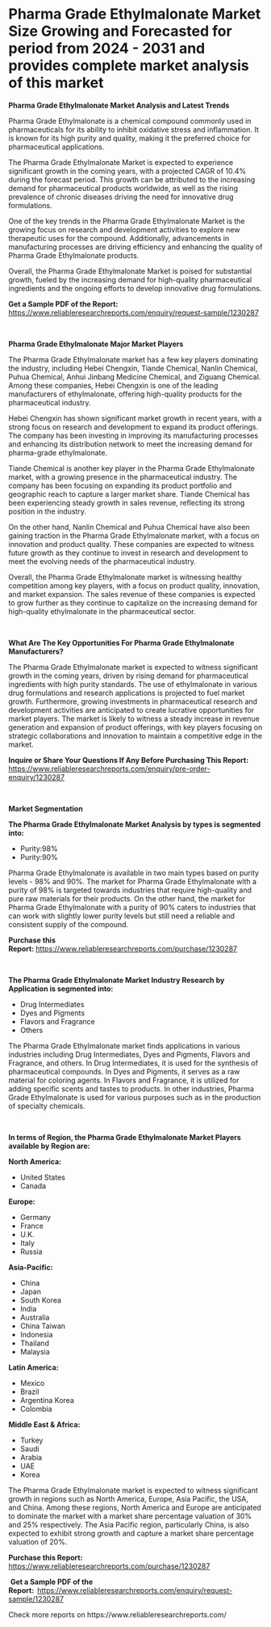 <p><h1>Pharma Grade Ethylmalonate Market Size Growing and Forecasted for period from 2024 - 2031 and provides complete market analysis of this market</h1></p><p><strong>Pharma Grade Ethylmalonate Market Analysis and Latest Trends</strong></p>
<p><p>Pharma Grade Ethylmalonate is a chemical compound commonly used in pharmaceuticals for its ability to inhibit oxidative stress and inflammation. It is known for its high purity and quality, making it the preferred choice for pharmaceutical applications.</p><p>The Pharma Grade Ethylmalonate Market is expected to experience significant growth in the coming years, with a projected CAGR of 10.4% during the forecast period. This growth can be attributed to the increasing demand for pharmaceutical products worldwide, as well as the rising prevalence of chronic diseases driving the need for innovative drug formulations.</p><p>One of the key trends in the Pharma Grade Ethylmalonate Market is the growing focus on research and development activities to explore new therapeutic uses for the compound. Additionally, advancements in manufacturing processes are driving efficiency and enhancing the quality of Pharma Grade Ethylmalonate products.</p><p>Overall, the Pharma Grade Ethylmalonate Market is poised for substantial growth, fueled by the increasing demand for high-quality pharmaceutical ingredients and the ongoing efforts to develop innovative drug formulations.</p></p>
<p><strong>Get a Sample PDF of the Report:&nbsp;</strong> <a href="https://www.reliableresearchreports.com/enquiry/request-sample/1230287">https://www.reliableresearchreports.com/enquiry/request-sample/1230287</a></p>
<p>&nbsp;</p>
<p><strong>Pharma Grade Ethylmalonate Major Market Players</strong></p>
<p><p>The Pharma Grade Ethylmalonate market has a few key players dominating the industry, including Hebei Chengxin, Tiande Chemical, Nanlin Chemical, Puhua Chemical, Anhui Jinbang Medicine Chemical, and Ziguang Chemical. Among these companies, Hebei Chengxin is one of the leading manufacturers of ethylmalonate, offering high-quality products for the pharmaceutical industry.</p><p>Hebei Chengxin has shown significant market growth in recent years, with a strong focus on research and development to expand its product offerings. The company has been investing in improving its manufacturing processes and enhancing its distribution network to meet the increasing demand for pharma-grade ethylmalonate.</p><p>Tiande Chemical is another key player in the Pharma Grade Ethylmalonate market, with a growing presence in the pharmaceutical industry. The company has been focusing on expanding its product portfolio and geographic reach to capture a larger market share. Tiande Chemical has been experiencing steady growth in sales revenue, reflecting its strong position in the industry.</p><p>On the other hand, Nanlin Chemical and Puhua Chemical have also been gaining traction in the Pharma Grade Ethylmalonate market, with a focus on innovation and product quality. These companies are expected to witness future growth as they continue to invest in research and development to meet the evolving needs of the pharmaceutical industry.</p><p>Overall, the Pharma Grade Ethylmalonate market is witnessing healthy competition among key players, with a focus on product quality, innovation, and market expansion. The sales revenue of these companies is expected to grow further as they continue to capitalize on the increasing demand for high-quality ethylmalonate in the pharmaceutical sector.</p></p>
<p>&nbsp;</p>
<p><strong>What Are The Key Opportunities For Pharma Grade Ethylmalonate Manufacturers?</strong></p>
<p><p>The Pharma Grade Ethylmalonate market is expected to witness significant growth in the coming years, driven by rising demand for pharmaceutical ingredients with high purity standards. The use of ethylmalonate in various drug formulations and research applications is projected to fuel market growth. Furthermore, growing investments in pharmaceutical research and development activities are anticipated to create lucrative opportunities for market players. The market is likely to witness a steady increase in revenue generation and expansion of product offerings, with key players focusing on strategic collaborations and innovation to maintain a competitive edge in the market.</p></p>
<p><strong>Inquire or Share Your Questions If Any Before Purchasing This Report:</strong> <a href="https://www.reliableresearchreports.com/enquiry/pre-order-enquiry/1230287">https://www.reliableresearchreports.com/enquiry/pre-order-enquiry/1230287</a></p>
<p>&nbsp;</p>
<p><strong>Market Segmentation</strong></p>
<p><strong>The Pharma Grade Ethylmalonate Market Analysis by types is segmented into:</strong></p>
<p><ul><li>Purity:98%</li><li>Purity:90%</li></ul></p>
<p><p>Pharma Grade Ethylmalonate is available in two main types based on purity levels - 98% and 90%. The market for Pharma Grade Ethylmalonate with a purity of 98% is targeted towards industries that require high-quality and pure raw materials for their products. On the other hand, the market for Pharma Grade Ethylmalonate with a purity of 90% caters to industries that can work with slightly lower purity levels but still need a reliable and consistent supply of the compound.</p></p>
<p><strong>Purchase this Report:&nbsp;</strong><a href="https://www.reliableresearchreports.com/purchase/1230287">https://www.reliableresearchreports.com/purchase/1230287</a></p>
<p>&nbsp;</p>
<p><strong>The Pharma Grade Ethylmalonate Market Industry Research by Application is segmented into:</strong></p>
<p><ul><li>Drug Intermediates</li><li>Dyes and Pigments</li><li>Flavors and Fragrance</li><li>Others</li></ul></p>
<p><p>The Pharma Grade Ethylmalonate market finds applications in various industries including Drug Intermediates, Dyes and Pigments, Flavors and Fragrance, and others. In Drug Intermediates, it is used for the synthesis of pharmaceutical compounds. In Dyes and Pigments, it serves as a raw material for coloring agents. In Flavors and Fragrance, it is utilized for adding specific scents and tastes to products. In other industries, Pharma Grade Ethylmalonate is used for various purposes such as in the production of specialty chemicals.</p></p>
<p>&nbsp;</p>
<p><strong>In terms of Region, the Pharma Grade Ethylmalonate Market Players available by Region are:</strong></p>
<p>
    <p> <strong> North America: </strong>
        <ul>
            <li>United States</li>
            <li>Canada</li>
        </ul>
        </p> 
    <p> <strong> Europe: </strong>
        <ul>
            <li>Germany</li>
            <li>France</li>
            <li>U.K.</li>
            <li>Italy</li>
            <li>Russia</li>
        </ul>
        </p> 
    <p> <strong> Asia-Pacific: </strong>
        <ul>
            <li>China</li>
            <li>Japan</li>
            <li>South Korea</li>
            <li>India</li>
            <li>Australia</li>
            <li>China Taiwan</li>
            <li>Indonesia</li>
            <li>Thailand</li>
            <li>Malaysia</li>
        </ul>
        </p> 
    <p> <strong> Latin America: </strong>
        <ul>
            <li>Mexico</li>
            <li>Brazil</li>
            <li>Argentina Korea</li>
            <li>Colombia</li>
        </ul>
        </p> 
    <p> <strong> Middle East & Africa: </strong>
        <ul>
            <li>Turkey</li>
            <li>Saudi</li>
            <li>Arabia</li>
            <li>UAE</li>
            <li>Korea</li>
        </ul>
    </p>
    </p>
<p><p>The Pharma Grade Ethylmalonate market is expected to witness significant growth in regions such as North America, Europe, Asia Pacific, the USA, and China. Among these regions, North America and Europe are anticipated to dominate the market with a market share percentage valuation of 30% and 25% respectively. The Asia Pacific region, particularly China, is also expected to exhibit strong growth and capture a market share percentage valuation of 20%.</p></p>
<p><strong>Purchase this Report: </strong><a href="https://www.reliableresearchreports.com/purchase/1230287">https://www.reliableresearchreports.com/purchase/1230287</a></p>
<p>&nbsp;<strong>Get a Sample PDF of the Report:&nbsp;&nbsp;</strong><a href="https://www.reliableresearchreports.com/enquiry/request-sample/1230287">https://www.reliableresearchreports.com/enquiry/request-sample/1230287</a></p>
<p><strong></strong></p>
<p>Check more reports on https://www.reliableresearchreports.com/</p>